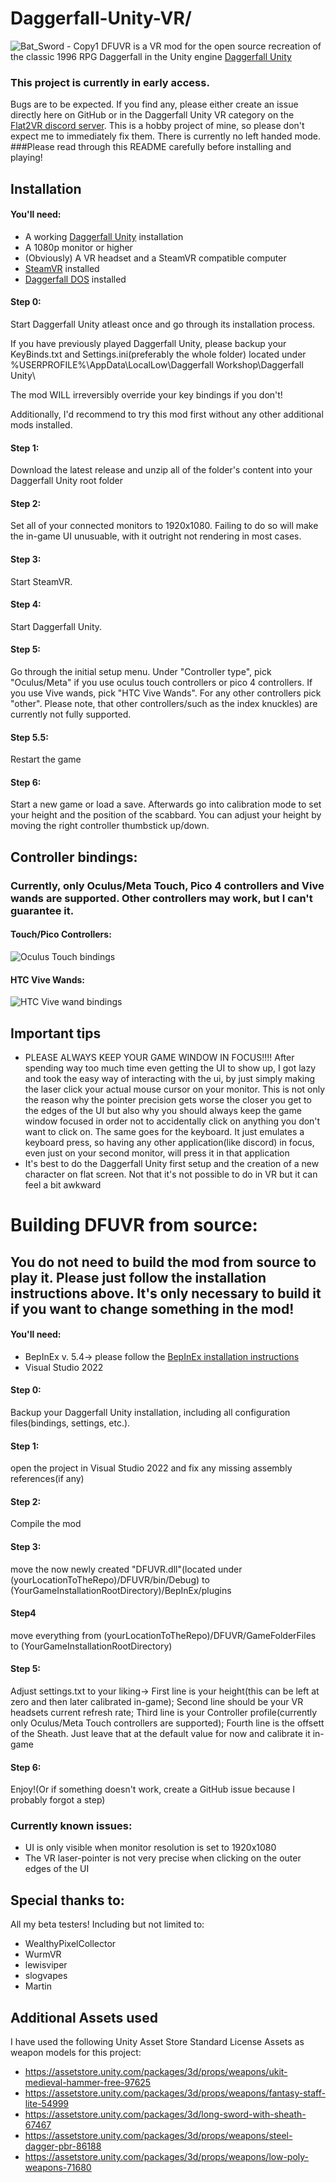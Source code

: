 # Daggerfall-Unity-VR/
![Bat_Sword - Copy1](https://github.com/user-attachments/assets/562c49e8-9d7b-4ac5-b5f4-c321ea68654c)
 DFUVR is a VR mod for the open source recreation of the classic 1996 RPG Daggerfall in the Unity engine [Daggerfall Unity](https://github.com/Interkarma/daggerfall-unity)

### This project is currently in early access. 
Bugs are to be expected. If you find any, please either create an issue directly here on GitHub or in the Daggerfall Unity VR category on the [Flat2VR discord server](http://flat2vr.com/). This is a hobby project of mine, so please don't expect me to immediately fix them.
There is currently no left handed mode.
###Please read through this README carefully before installing and playing!
## Installation

#### You'll need:
- A working [Daggerfall Unity](https://github.com/Interkarma/daggerfall-unity) installation
- A 1080p monitor or higher
- (Obviously) A VR headset and a SteamVR compatible computer
- [SteamVR](https://store.steampowered.com/app/250820/SteamVR/) installed
- [Daggerfall DOS](https://store.steampowered.com/app/1812390/The_Elder_Scrolls_II_Daggerfall/) installed


#### Step 0:
Start Daggerfall Unity atleast once and go through its installation process. 

If you have previously played Daggerfall Unity, please backup your KeyBinds.txt and Settings.ini(preferably the whole folder) located under 
%USERPROFILE%\AppData\LocalLow\Daggerfall Workshop\Daggerfall Unity\

The mod WILL irreversibly override your key bindings if you don't!

Additionally, I'd recommend to try this mod first without any other additional mods installed.

#### Step 1:
Download the latest release and unzip all of the folder's content into your Daggerfall Unity root folder

#### Step 2:
Set all of your connected monitors to 1920x1080. Failing to do so will make the in-game UI unusuable, with it outright not rendering in most cases.

#### Step 3:
Start SteamVR.

#### Step 4: 
Start Daggerfall Unity.

#### Step 5: 
Go through the initial setup menu. Under "Controller type", pick "Oculus/Meta" if you use oculus touch controllers or pico 4 controllers. If you use Vive wands, pick "HTC Vive Wands". For any other controllers pick "other". Please note, that other controllers/such as the index knuckles) are currently not fully supported.

#### Step 5.5:
Restart the game

#### Step 6:
Start a new game or load a save. Afterwards go into calibration mode to set your height and the position of the scabbard. You can adjust your height by moving the right controller thumbstick up/down.

## Controller bindings:
### Currently, only Oculus/Meta Touch, Pico 4 controllers and Vive wands are supported. Other controllers may work, but I can't guarantee it.
#### Touch/Pico Controllers:
![Oculus Touch bindings](https://github.com/LokiusV/Daggerfall-Unity-VR/blob/main/docs/TouchControllers_DFUVR_Bindings_fin.webp?raw=true)
#### HTC Vive Wands:
![HTC Vive wand bindings](https://github.com/LokiusV/Daggerfall-Unity-VR/blob/main/docs/Wands_DFUVR_bindings.webp?raw=true)

## Important tips
- PLEASE ALWAYS KEEP YOUR GAME WINDOW IN FOCUS!!!!
After spending way too much time even getting the UI to show up, I got lazy and took the easy way of interacting with the ui, by just simply making the laser click your actual mouse cursor on your monitor. This is not only the reason why the pointer precision gets worse the closer you get to the edges of the UI but also why you should always keep the game window focused in order not to accidentally click on anything you don't want to click on.
The same goes for the keyboard. It just emulates a keyboard press, so having any other application(like discord) in focus, even just on your second monitor, will press it in that application
- It's best to do the Daggerfall Unity first setup and the creation of a new character on flat screen. Not that it's not possible to do in VR but it can feel a bit awkward


# Building DFUVR from source:
## You do not need to build the mod from source to play it. Please just follow the installation instructions above. It's only necessary to build it if you want to change something in the mod!

#### You'll need:
- BepInEx v. 5.4-> please follow the [BepInEx installation instructions](https://docs.bepinex.dev/articles/user_guide/installation/index.html)
- Visual Studio 2022

#### Step 0:

Backup your Daggerfall Unity installation, including all configuration files(bindings, settings, etc.).

#### Step 1:
open the project in Visual Studio 2022 and fix any missing assembly references(if any)

#### Step 2:
Compile the mod

#### Step 3:
move the now newly created "DFUVR.dll"(located under (yourLocationToTheRepo)/DFUVR/bin/Debug) to (YourGameInstallationRootDirectory)/BepInEx/plugins

#### Step4
move everything from (yourLocationToTheRepo)/DFUVR/GameFolderFiles to (YourGameInstallationRootDirectory)

#### Step 5:
Adjust settings.txt to your liking-> First line is your height(this can be left at zero and then later calibrated in-game); Second line should be your VR headsets current refresh rate; Third line is your Controller profile(currently only Oculus/Meta Touch controllers are supported); Fourth line is the offsett of the Sheath. Just leave that at the default value for now and calibrate it in-game

#### Step 6:
Enjoy!(Or if something doesn't work, create a GitHub issue because I probably forgot a step)

### Currently known issues:
 - UI is only visible when monitor resolution is set to 1920x1080
 - The VR laser-pointer is not very precise when clicking on the outer edges of the UI

## Special thanks to:
All my beta testers! Including but not limited to:
- WealthyPixelCollector
- WurmVR
- lewisviper
- slogvapes
- Martin  
## Additional Assets used
I have used the following Unity Asset Store Standard License Assets as weapon models for this project:
- https://assetstore.unity.com/packages/3d/props/weapons/ukit-medieval-hammer-free-97625
- https://assetstore.unity.com/packages/3d/props/weapons/fantasy-staff-lite-54999
- https://assetstore.unity.com/packages/3d/long-sword-with-sheath-67467
- https://assetstore.unity.com/packages/3d/props/weapons/steel-dagger-pbr-86188 
- https://assetstore.unity.com/packages/3d/props/weapons/low-poly-weapons-71680

